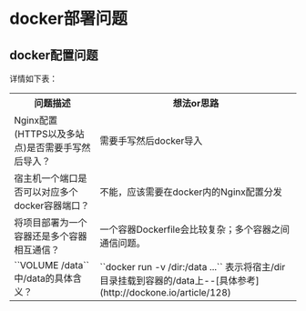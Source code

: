 # docker部署问题
## docker配置问题
详情如下表：
<table>
    <tr>
        <th>问题描述</th>
        <th>想法or思路</th>
    </tr>
    <tr>
        <td>Nginx配置(HTTPS以及多站点)是否需要手写然后导入？</td>
        <td>需要手写然后docker导入</td>
    </tr>
    <tr>
        <td>宿主机一个端口是否可以对应多个docker容器端口？</td>
        <td>不能，应该需要在docker内的Nginx配置分发</td>
    </tr>
    <tr>
        <td>将项目部署为一个容器还是多个容器相互通信？</td>
        <td>一个容器Dockerfile会比较复杂；多个容器之间通信问题。</td>
    </tr>
    <tr>
        <td>``VOLUME /data``中/data的具体含义？</td>
        <td>``docker run -v /dir:/data ...`` 表示将宿主/dir目录挂载到容器的/data上--[具体参考](http://dockone.io/article/128)</td>
    </tr>
</table>
